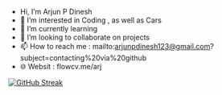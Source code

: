 - Hi, I’m Arjun P Dinesh
- 👀 I’m interested in Coding , as well as Cars
- 🌱 I’m currently learning
- 💞️ I’m looking to collaborate on projects
- 📫 How to reach me :  mailto:arjunpdinesh123@gmail.com?subject=contacting%20via%20github 
- 🌐 Websit : flowcv.me/arj
<!---
ARj-cyber/ARj-cyber is a ✨ aRj ✨ repository because its `README.md` (this file) appears on your GitHub profile.
You can click the Preview link to take a look at your changes.
--->
[![GitHub Streak](https://streak-stats.demolab.com/?user=ARj-cyber)](https://git.io/streak-stats)
